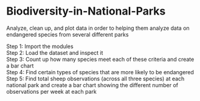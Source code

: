 # Biodiversity-in-National-Parks

Analyze, clean up, and plot data in order to helping them analyze data on endangered species from several different parks

Step 1: Import the modules\
Step 2: Load the dataset and inspect it\
Step 3: Count up how many species meet each of these criteria and create a bar chart\
Step 4: Find certain types of species that are more likely to be endangered\
Step 5: Find total sheep observations (across all three species) at each national park and create a bar chart showing the different number of observations per week at each park
